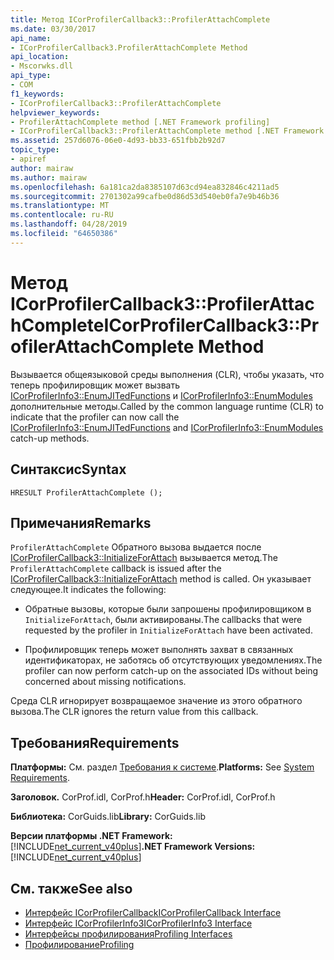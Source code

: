```yaml
---
title: Метод ICorProfilerCallback3::ProfilerAttachComplete
ms.date: 03/30/2017
api_name:
- ICorProfilerCallback3.ProfilerAttachComplete Method
api_location:
- Mscorwks.dll
api_type:
- COM
f1_keywords:
- ICorProfilerCallback3::ProfilerAttachComplete
helpviewer_keywords:
- ProfilerAttachComplete method [.NET Framework profiling]
- ICorProfilerCallback3::ProfilerAttachComplete method [.NET Framework profiling]
ms.assetid: 257d6076-06e0-4d93-bb33-651fbb2b92d7
topic_type:
- apiref
author: mairaw
ms.author: mairaw
ms.openlocfilehash: 6a181ca2da8385107d63cd94ea832846c4211ad5
ms.sourcegitcommit: 2701302a99cafbe0d86d53d540eb0fa7e9b46b36
ms.translationtype: MT
ms.contentlocale: ru-RU
ms.lasthandoff: 04/28/2019
ms.locfileid: "64650386"
---
```

# <a name="icorprofilercallback3profilerattachcomplete-method"></a><span data-ttu-id="cc6f8-102">Метод ICorProfilerCallback3::ProfilerAttachComplete</span><span class="sxs-lookup"><span data-stu-id="cc6f8-102">ICorProfilerCallback3::ProfilerAttachComplete Method</span></span>
<span data-ttu-id="cc6f8-103">Вызывается общеязыковой среды выполнения (CLR), чтобы указать, что теперь профилировщик может вызвать [ICorProfilerInfo3::EnumJITedFunctions](../../../../docs/framework/unmanaged-api/profiling/icorprofilerinfo3-enumjitedfunctions-method.md) и [ICorProfilerInfo3::EnumModules](../../../../docs/framework/unmanaged-api/profiling/icorprofilerinfo3-enummodules-method.md) дополнительные методы.</span><span class="sxs-lookup"><span data-stu-id="cc6f8-103">Called by the common language runtime (CLR) to indicate that the profiler can now call the [ICorProfilerInfo3::EnumJITedFunctions](../../../../docs/framework/unmanaged-api/profiling/icorprofilerinfo3-enumjitedfunctions-method.md) and [ICorProfilerInfo3::EnumModules](../../../../docs/framework/unmanaged-api/profiling/icorprofilerinfo3-enummodules-method.md) catch-up methods.</span></span>  
  
## <a name="syntax"></a><span data-ttu-id="cc6f8-104">Синтаксис</span><span class="sxs-lookup"><span data-stu-id="cc6f8-104">Syntax</span></span>  
  
```  
HRESULT ProfilerAttachComplete ();  
```  
  
## <a name="remarks"></a><span data-ttu-id="cc6f8-105">Примечания</span><span class="sxs-lookup"><span data-stu-id="cc6f8-105">Remarks</span></span>  
 <span data-ttu-id="cc6f8-106">`ProfilerAttachComplete` Обратного вызова выдается после [ICorProfilerCallback3::InitializeForAttach](../../../../docs/framework/unmanaged-api/profiling/icorprofilercallback3-initializeforattach-method.md) вызывается метод.</span><span class="sxs-lookup"><span data-stu-id="cc6f8-106">The `ProfilerAttachComplete` callback is issued after the [ICorProfilerCallback3::InitializeForAttach](../../../../docs/framework/unmanaged-api/profiling/icorprofilercallback3-initializeforattach-method.md) method is called.</span></span> <span data-ttu-id="cc6f8-107">Он указывает следующее.</span><span class="sxs-lookup"><span data-stu-id="cc6f8-107">It indicates the following:</span></span>  
  
- <span data-ttu-id="cc6f8-108">Обратные вызовы, которые были запрошены профилировщиком в `InitializeForAttach`, были активированы.</span><span class="sxs-lookup"><span data-stu-id="cc6f8-108">The callbacks that were requested by the profiler in `InitializeForAttach` have been activated.</span></span>  
  
- <span data-ttu-id="cc6f8-109">Профилировщик теперь может выполнять захват в связанных идентификаторах, не заботясь об отсутствующих уведомлениях.</span><span class="sxs-lookup"><span data-stu-id="cc6f8-109">The profiler can now perform catch-up on the associated IDs without being concerned about missing notifications.</span></span>  
  
 <span data-ttu-id="cc6f8-110">Среда CLR игнорирует возвращаемое значение из этого обратного вызова.</span><span class="sxs-lookup"><span data-stu-id="cc6f8-110">The CLR ignores the return value from this callback.</span></span>  
  
## <a name="requirements"></a><span data-ttu-id="cc6f8-111">Требования</span><span class="sxs-lookup"><span data-stu-id="cc6f8-111">Requirements</span></span>  
 <span data-ttu-id="cc6f8-112">**Платформы:** См. раздел [Требования к системе](../../../../docs/framework/get-started/system-requirements.md).</span><span class="sxs-lookup"><span data-stu-id="cc6f8-112">**Platforms:** See [System Requirements](../../../../docs/framework/get-started/system-requirements.md).</span></span>  
  
 <span data-ttu-id="cc6f8-113">**Заголовок.** CorProf.idl, CorProf.h</span><span class="sxs-lookup"><span data-stu-id="cc6f8-113">**Header:** CorProf.idl, CorProf.h</span></span>  
  
 <span data-ttu-id="cc6f8-114">**Библиотека:** CorGuids.lib</span><span class="sxs-lookup"><span data-stu-id="cc6f8-114">**Library:** CorGuids.lib</span></span>  
  
 <span data-ttu-id="cc6f8-115">**Версии платформы .NET Framework:** [!INCLUDE[net_current_v40plus](../../../../includes/net-current-v40plus-md.md)]</span><span class="sxs-lookup"><span data-stu-id="cc6f8-115">**.NET Framework Versions:** [!INCLUDE[net_current_v40plus](../../../../includes/net-current-v40plus-md.md)]</span></span>  
  
## <a name="see-also"></a><span data-ttu-id="cc6f8-116">См. также</span><span class="sxs-lookup"><span data-stu-id="cc6f8-116">See also</span></span>

- [<span data-ttu-id="cc6f8-117">Интерфейс ICorProfilerCallback</span><span class="sxs-lookup"><span data-stu-id="cc6f8-117">ICorProfilerCallback Interface</span></span>](../../../../docs/framework/unmanaged-api/profiling/icorprofilercallback-interface.md)
- [<span data-ttu-id="cc6f8-118">Интерфейс ICorProfilerInfo3</span><span class="sxs-lookup"><span data-stu-id="cc6f8-118">ICorProfilerInfo3 Interface</span></span>](../../../../docs/framework/unmanaged-api/profiling/icorprofilerinfo3-interface.md)
- [<span data-ttu-id="cc6f8-119">Интерфейсы профилирования</span><span class="sxs-lookup"><span data-stu-id="cc6f8-119">Profiling Interfaces</span></span>](../../../../docs/framework/unmanaged-api/profiling/profiling-interfaces.md)
- [<span data-ttu-id="cc6f8-120">Профилирование</span><span class="sxs-lookup"><span data-stu-id="cc6f8-120">Profiling</span></span>](../../../../docs/framework/unmanaged-api/profiling/index.md)
